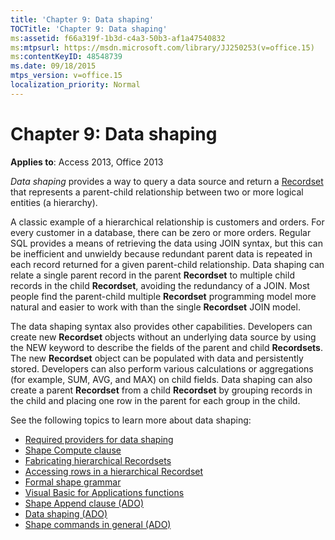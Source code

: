```yaml
---
title: 'Chapter 9: Data shaping'
TOCTitle: 'Chapter 9: Data shaping'
ms:assetid: f66a319f-1b3d-c4a3-50b3-af1a47540832
ms:mtpsurl: https://msdn.microsoft.com/library/JJ250253(v=office.15)
ms:contentKeyID: 48548739
ms.date: 09/18/2015
mtps_version: v=office.15
localization_priority: Normal
---
```


# Chapter 9: Data shaping

**Applies to**: Access 2013, Office 2013

*Data shaping* provides a way to query a data source and return a [Recordset](recordset-object-ado.md) that represents a parent-child relationship between two or more logical entities (a hierarchy). 

A classic example of a hierarchical relationship is customers and orders. For every customer in a database, there can be zero or more orders. Regular SQL provides a means of retrieving the data using JOIN syntax, but this can be inefficient and unwieldy because redundant parent data is repeated in each record returned for a given parent-child relationship. Data shaping can relate a single parent record in the parent **Recordset** to multiple child records in the child **Recordset**, avoiding the redundancy of a JOIN. Most people find the parent-child multiple **Recordset** programming model more natural and easier to work with than the single **Recordset** JOIN model.

The data shaping syntax also provides other capabilities. Developers can create new **Recordset** objects without an underlying data source by using the NEW keyword to describe the fields of the parent and child **Recordsets**. The new **Recordset** object can be populated with data and persistently stored. Developers can also perform various calculations or aggregations (for example, SUM, AVG, and MAX) on child fields. Data shaping can also create a parent **Recordset** from a child **Recordset** by grouping records in the child and placing one row in the parent for each group in the child.

See the following topics to learn more about data shaping:

- [Required providers for data shaping](required-providers-for-data-shaping.md)
- [Shape Compute clause](shape-compute-clause.md)
- [Fabricating hierarchical Recordsets](fabricating-hierarchical-recordsets.md)
- [Accessing rows in a hierarchical Recordset](accessing-rows-in-a-hierarchical-recordset.md)
- [Formal shape grammar](formal-shape-grammar.md)
- [Visual Basic for Applications functions](visual-basic-for-applications-functions.md)
- [Shape Append clause (ADO)](shape-append-clause.md)
- [Data shaping (ADO)](data-shaping.md)
- [Shape commands in general (ADO)](shape-commands-in-general.md)

